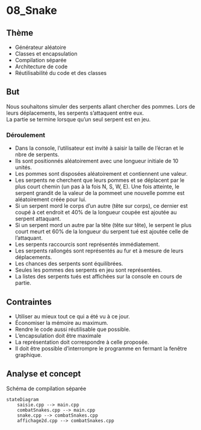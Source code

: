 # 08_Snake
## Thème
* Générateur aléatoire   
* Classes et encapsulation   
* Compilation séparée   
* Architecture de code   
* Réutilisabilité du code et des classes   
## But 
Nous souhaitons simuler des serpents allant chercher des pommes. Lors de leurs déplacements, les serpents s’attaquent entre eux.   
La partie se termine lorsque qu’un seul serpent est en jeu.   
### Déroulement
* Dans la console, l’utilisateur est invité à saisir la taille de l’écran et le nbre de serpents.
* Ils sont positionnés aléatoirement avec une longueur initiale de 10 unités.
* Les pommes sont disposées aléatoirement et contiennent une valeur.
* Les serpents ne cherchent que leurs pommes et se déplacent par le plus court chemin (un pas à la fois N, S, W, E). Une fois atteinte, le serpent grandit de la valeur de la pommeet une nouvelle pomme est aléatoirement créée pour lui.
* Si un serpent mord le corps d’un autre (tête sur corps), ce dernier est coupé à cet endroit et 40% de la longueur coupée est ajoutée au serpent attaquant.
* Si un serpent mord un autre par la tête (tête sur tête), le serpent le plus court meurt et 60% de la longueur du serpent tué est ajoutée celle de l’attaquant.
* Les serpents raccourcis sont représentés immédiatement.
* Les serpents rallongés sont représentés au fur et à mesure de leurs déplacements.
* Les chances des serpents sont équilibrées.
* Seules les pommes des serpents en jeu sont représentées.
* La listes des serpents tués est affichées sur la console en cours de partie.
## Contraintes
* Utiliser au mieux tout ce qui a été vu à ce jour.
* Économiser la mémoire au maximum.
* Rendre le code aussi réutilisable que possible.
* L’encapsulation doit être maximale
* La représentation doit correspondre à celle proposée.
* Il doit être possible d’interrompre le programme en fermant la fenêtre graphique.
## Analyse et concept
Schéma de compilation séparée
 ```mermaid
 stateDiagram
     saisie.cpp --> main.cpp
     combatSnakes.cpp --> main.cpp
     snake.cpp --> combatSnakes.cpp
     affichage2d.cpp --> combatSnakes.cpp
 ```